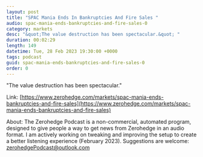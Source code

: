 ```yaml
---
layout: post
title: "SPAC Mania Ends In Bankruptcies And Fire Sales "
audio: spac-mania-ends-bankruptcies-and-fire-sales-0
category: markets
desc: "&quot;The value destruction has been spectacular.&quot; "
duration: 00:02:29
length: 149
datetime: Tue, 28 Feb 2023 19:30:00 +0000
tags: podcast
guid: spac-mania-ends-bankruptcies-and-fire-sales-0
order: 0
---
```

&quot;The value destruction has been spectacular.&quot; 

Link: [https://www.zerohedge.com/markets/spac-mania-ends-bankruptcies-and-fire-sales](https://www.zerohedge.com/markets/spac-mania-ends-bankruptcies-and-fire-sales)

About: The Zerohedge Podcast is a non-commercial, automated program, designed to give people a way to get news from Zerohedge in an audio format.  I am actively working on tweaking and improving the setup to create a better listening experience (February 2023).  Suggestions are welcome: [zerohedgePodcast@outlook.com](mailto:zerohedgePodcast@outlook.com)